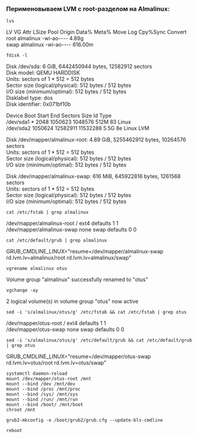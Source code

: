 ### Перименовываем LVM с root-разделом на Almalinux:
```
lvs
```
  LV   VG        Attr       LSize   Pool Origin Data%  Meta%  Move Log Cpy%Sync Convert  
  root almalinux -wi-ao----   4.89g  
  swap almalinux -wi-ao---- 616.00m  
```
fdisk -l
```
Disk /dev/sda: 6 GiB, 6442450944 bytes, 12582912 sectors  
Disk model: QEMU HARDDISK  
Units: sectors of 1 * 512 = 512 bytes  
Sector size (logical/physical): 512 bytes / 512 bytes  
I/O size (minimum/optimal): 512 bytes / 512 bytes  
Disklabel type: dos  
Disk identifier: 0x071bf10b  

Device     Boot   Start      End  Sectors  Size Id Type  
/dev/sda1  *       2048  1050623  1048576  512M 83 Linux  
/dev/sda2       1050624 12582911 11532288  5.5G 8e Linux LVM  

Disk /dev/mapper/almalinux-root: 4.89 GiB, 5255462912 bytes, 10264576 sectors  
Units: sectors of 1 * 512 = 512 bytes  
Sector size (logical/physical): 512 bytes / 512 bytes  
I/O size (minimum/optimal): 512 bytes / 512 bytes  

Disk /dev/mapper/almalinux-swap: 616 MiB, 645922816 bytes, 1261568 sectors  
Units: sectors of 1 * 512 = 512 bytes  
Sector size (logical/physical): 512 bytes / 512 bytes  
I/O size (minimum/optimal): 512 bytes / 512 bytes  
```
cat /etc/fstab | grep almalinux
```
/dev/mapper/almalinux-root /                       ext4    defaults        1 1  
/dev/mapper/almalinux-swap none                    swap    defaults        0 0  
```
cat /etc/default/grub | grep almalinux
```
GRUB_CMDLINE_LINUX="resume=/dev/mapper/almalinux-swap rd.lvm.lv=almalinux/root rd.lvm.lv=almalinux/swap"
```
vgrename almalinux otus
```
  Volume group "almalinux" successfully renamed to "otus"
```
vgchange -ay
```
2 logical volume(s) in volume group "otus" now active
```
sed -i 's/almalinux/otus/g' /etc/fstab && cat /etc/fstab | grep otus
```
/dev/mapper/otus-root /                       ext4    defaults        1 1  
/dev/mapper/otus-swap none                    swap    defaults        0 0  
```
sed -i 's/almalinux/otus/g' /etc/default/grub && cat /etc/default/grub | grep otus
```
GRUB_CMDLINE_LINUX="resume=/dev/mapper/otus-swap rd.lvm.lv=otus/root rd.lvm.lv=otus/swap"
```
systemctl daemon-reload
mount /dev/mapper/otus-root /mnt
mount --bind /dev /mnt/dev
mount --bind /proc /mnt/proc
mount --bind /sys/ /mnt/sys
mount --bind /run/ /mnt/run
mount --bind /boot/ /mnt/boot
chroot /mnt
```
```
grub2-mkconfig -o /boot/grub2/grub.cfg --update-bls-cmdline
```
```
reboot
```
